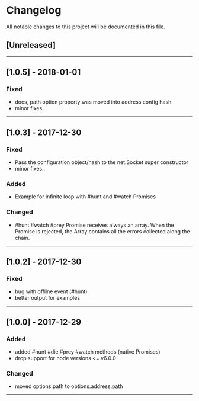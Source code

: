 # Changelog

All notable changes to this project will be documented in this file.

## [Unreleased]

------------------------------------------------------------------------------

## [1.0.5] - 2018-01-01

### Fixed 
 - docs, path option property was moved into address config hash
 - minor fixes..

------------------------------------------------------------------------------

## [1.0.3] - 2017-12-30

### Fixed 
 - Pass the configuration object/hash to the net.Socket super constructor
 - minor fixes..

### Added
 - Example for infinite loop with #hunt and #watch Promises

### Changed
 - #hunt #watch #prey Promise receives always an array. When the Promise
   is rejected, the Array contains all the errors collected along the chain.

------------------------------------------------------------------------------

## [1.0.2] - 2017-12-30

### Fixed 
 - bug with offline event (#hunt) 
 - better output for examples

------------------------------------------------------------------------------

## [1.0.0] - 2017-12-29

### Added
 - added #hunt #die #prey #watch methods (native Promises)
 - drop support for node versions <= v6.0.0

### Changed
 - moved options.path to options.address.path
 
------------------------------------------------------------------------------
